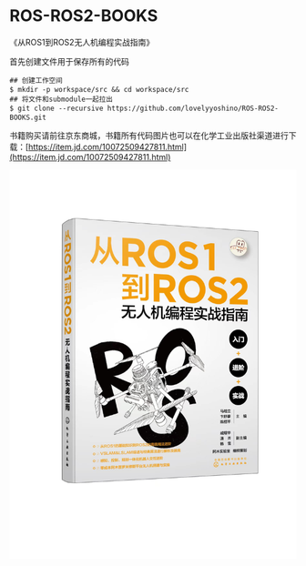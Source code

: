 # ROS-ROS2-BOOKS
《从ROS1到ROS2无人机编程实战指南》

首先创建文件用于保存所有的代码

```
## 创建工作空间
$ mkdir -p workspace/src && cd workspace/src
## 将文件和submodule一起拉出
$ git clone --recursive https://github.com/lovelyyoshino/ROS-ROS2-BOOKS.git
```

书籍购买请前往京东商城，书籍所有代码图片也可以在化学工业出版社渠道进行下载：[https://item.jd.com/10072509427811.html](https://item.jd.com/10072509427811.html)

![](https://github.com/lovelyyoshino/ROS-ROS2-BOOKS/blob/main/pic/%E5%BE%AE%E4%BF%A1%E5%9B%BE%E7%89%87_20230411215859.jpg)
